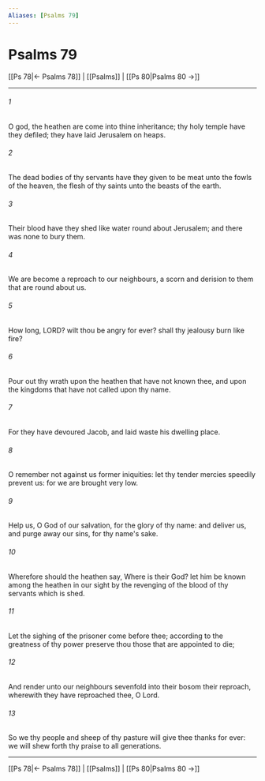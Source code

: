 ```yaml
---
Aliases: [Psalms 79]
---
```

# Psalms 79

[[Ps 78|← Psalms 78]] | [[Psalms]] | [[Ps 80|Psalms 80 →]]
***



###### 1 
O god, the heathen are come into thine inheritance; thy holy temple have they defiled; they have laid Jerusalem on heaps. 

###### 2 
The dead bodies of thy servants have they given to be meat unto the fowls of the heaven, the flesh of thy saints unto the beasts of the earth. 

###### 3 
Their blood have they shed like water round about Jerusalem; and there was none to bury them. 

###### 4 
We are become a reproach to our neighbours, a scorn and derision to them that are round about us. 

###### 5 
How long, LORD? wilt thou be angry for ever? shall thy jealousy burn like fire? 

###### 6 
Pour out thy wrath upon the heathen that have not known thee, and upon the kingdoms that have not called upon thy name. 

###### 7 
For they have devoured Jacob, and laid waste his dwelling place. 

###### 8 
O remember not against us former iniquities: let thy tender mercies speedily prevent us: for we are brought very low. 

###### 9 
Help us, O God of our salvation, for the glory of thy name: and deliver us, and purge away our sins, for thy name's sake. 

###### 10 
Wherefore should the heathen say, Where is their God? let him be known among the heathen in our sight by the revenging of the blood of thy servants which is shed. 

###### 11 
Let the sighing of the prisoner come before thee; according to the greatness of thy power preserve thou those that are appointed to die; 

###### 12 
And render unto our neighbours sevenfold into their bosom their reproach, wherewith they have reproached thee, O Lord. 

###### 13 
So we thy people and sheep of thy pasture will give thee thanks for ever: we will shew forth thy praise to all generations.

***
[[Ps 78|← Psalms 78]] | [[Psalms]] | [[Ps 80|Psalms 80 →]]
